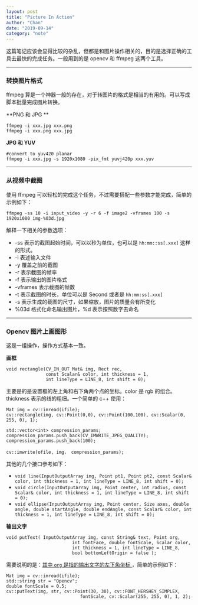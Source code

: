 ```yaml
---
layout: post
title: "Picture In Action"
author: "Chan"
date: "2019-09-14"
category: "note"
---
```


这篇笔记应该会显得比较的杂乱，但都是和图片操作相关的，目的是选择正确的工具去最快的完成任务。一般用到的是 opencv 和 ffmpeg 这两个工具。

---

### 转换图片格式

ffmpeg 算是一个神器一般的存在，对于转图片的格式是相当的有用的。可以写成脚本批量完成图片转换。

**PNG 和 JPG **

```
ffmpeg -i xxx.jpg xxx.png
ffmpeg -i xxx.png xxx.jpg
```

**JPG 和 YUV**

```
#convert to yuv420 planar 
ffmpeg -i xxx.jpg -s 1920x1080 -pix_fmt yuvj420p xxx.yuv   

```

---

### 从视频中截图

使用 ffmpeg 可以轻松的完成这个任务，不过需要搭配一些参数才能完成，简单的示例如下：

```shell
ffmpeg -ss 10 -i input_video -y -r 6 -f image2 -vframes 100 -s 1920x1080 img-%03d.jpg
```

解释一下相关的参数选项：

+ -ss 表示的截图起始时间，可以以秒为单位，也可以是 `hh:mm::ss[.xxx]` 这样的形式。
+ -i  表述输入文件
+ -y 覆盖之前的截图
+ -r 表示截图的帧率
+ -f 表示输出的图片格式
+ -vframes 表示截图的帧数
+ -t 表示截图的时长，单位可以是 Second 或者是 `hh:mm:ss[.xxx]` 
+ -s 表示生成的截图的尺寸，如果缩放，图片的质量会有所变化
+  %03d 格式化命名输出图片，%d 表示按照数字去命名



---

### Opencv 图片上画图形

这是一组操作，操作方式基本一致。

**画框**

```
void rectangle(CV_IN_OUT Mat& img, Rect rec,
               const Scalar& color, int thickness = 1,
               int lineType = LINE_8, int shift = 0);
```

主要是的是设置框的左上角和右下角两个点的坐标。color 是 rgb 的组合。thickness 表示的线的粗细。一个简单的 c++ 使用：

```
Mat img = cv::imread(ifile);
cv::rectangle(img, cv::Point(0,0), cv::Point(100,100), cv::Scalar(0, 255, 0), 1);

std::vector<int> compression_params;
compression_params.push_back(CV_IMWRITE_JPEG_QUALITY);
compression_params.push_back(100);

cv::imwrite(ofile, img， compression_params);
```

其他的几个接口参考如下：

+ `void line(InputOutputArray img, Point pt1, Point pt2, const Scalar& color,
            int thickness = 1, int lineType = LINE_8, int shift = 0);`
+ `void circle(InputOutputArray img, Point center, int radius,
                         const Scalar& color, int thickness = 1,
                         int lineType = LINE_8, int shift = 0);`
+ `void ellipse(InputOutputArray img, Point center, Size axes,
                          double angle, double startAngle, double endAngle,
                          const Scalar& color, int thickness = 1,
                          int lineType = LINE_8, int shift = 0);`

**输出文字**

```
void putText( InputOutputArray img, const String& text, Point org,
                         int fontFace, double fontScale, Scalar color,
                         int thickness = 1, int lineType = LINE_8,
                         bool bottomLeftOrigin = false );
```

需要说明的是：<u>其中  `org`  是指的输出文字的左下角坐标 </u> ，简单的示例如下：

```
Mat img = cv::imread(ifile);
std::string str = "Opencv";
double fontScale = 0.5;
cv::putText(img, str, cv::Point(30, 30), cv::FONT_HERSHEY_SIMPLEX,
                            fontScale, cv::Scalar(255, 255, 0), 1, 2);
```

